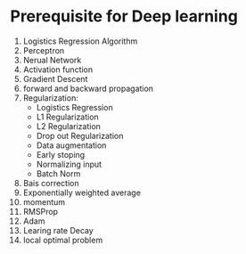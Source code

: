 # Prerequisite for Deep learning

1. Logistics Regression Algorithm
2. Perceptron
3. Nerual Network
4. Activation function 
5. Gradient Descent
6. forward and backward propagation
7. Regularization:
    - Logistics Regression
    - L1 Regularization
    - L2 Regularization
    - Drop out Regularization
    - Data augmentation
    - Early stoping
    - Normalizing input
    - Batch Norm
8. Bais correction
9. Exponentially weighted average
10. momentum
11. RMSProp
12. Adam
13. Learing rate Decay 
14. local optimal problem


